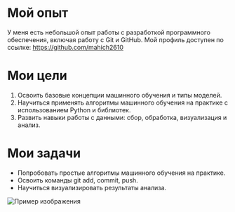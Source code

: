 # Мой опыт
У меня есть небольшой опыт работы с разработкой программного обеспечения, включая работу с Git и GitHub. 
Мой профиль доступен по ссылке: https://github.com/mahich2610

# Мои цели
1. Освоить базовые концепции машинного обучения и типы моделей.
2. Научиться применять алгоритмы машинного обучения на практике с использованием Python и библиотек.
3. Развить навыки работы с данными: сбор, обработка, визуализация и анализ.

# Мои задачи
- Попробовать простые алгоритмы машинного обучения на практике.
- Освоить команды git add, commit, push.
- Научиться визуализировать результаты анализа.

![Пример изображения](resources/my_image.png)
